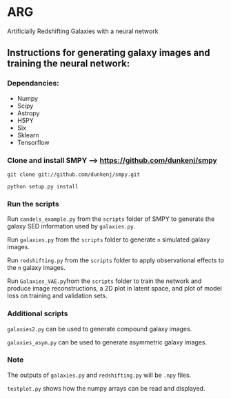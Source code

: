 # ARG
Artificially Redshifting Galaxies with a neural network

## Instructions for generating galaxy images and training the neural network:

### Dependancies:

- Numpy
- Scipy
- Astropy
- H5PY
- Six
- Sklearn
- Tensorflow

### Clone and install SMPY --> https://github.com/dunkenj/smpy

`git clone git://github.com/dunkenj/smpy.git`

`python setup.py install`

### Run the scripts

Run `candels_example.py` from the `scripts` folder of SMPY to generate the galaxy SED information used by `galaxies.py`.

Run `galaxies.py` from the `scripts` folder to generate `n` simulated galaxy images.

Run `redshifting.py` from the `scripts` folder to apply observational effects to the `n` galaxy images.

Run `Galaxies_VAE.py`from the `scripts` folder to train the network and produce image reconstructions, a 2D plot in latent space, and plot of model loss on training and validation sets.

### Additional scripts

`galaxies2.py` can be used to generate compound galaxy images.

`galaxies_asym.py` can be used to generate asymmetric galaxy images.

### Note

The outputs of `galaxies.py` and `redshifting.py` will be `.npy` files.

`testplot.py` shows how the numpy arrays can be read and displayed.
